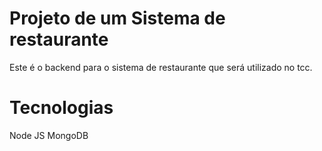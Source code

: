 # Projeto de um Sistema de restaurante

Este é o backend para o sistema de restaurante que será utilizado no tcc.

# Tecnologias

Node JS
MongoDB
